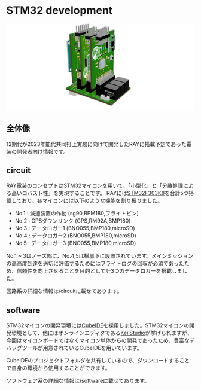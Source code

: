 # STM32 development

![RAY電装](/figures/RAY電装.png)

## 全体像
12期代が2023年能代共同打上実験に向けて開発したRAYに搭載予定であった電装の開発者向け情報です。

## circuit
RAY電装のコンセプトはSTM32マイコンを用いて、「小型化」と「分散処理による高いロバスト性」を実現することです。
RAYには[STM32F303K8](https://www.st.com/ja/microcontrollers-microprocessors/stm32f303k8.html)を合計5つ搭載しており、各マイコンには以下のような機能を割り振りました。
* No.1 : 減速装置の作動 (sg90,BPM180,フライトピン)
* No.2 : GPSダウンリンク (GPS,RM92A,BMP180)
* No.3 : データロガー1 (BNO055,BMP180,microSD)
* No.4 : データロガー2 (BNO055,BMP180,microSD)
* No.5 : データロガー3 (BNO055,BMP180,microSD)

No.1 ~ 3はノーズ部に、No.4,5は横扉下に設置されています。メインミッションの高高度到達を適切に評価するためにはフライトログの回収が必須であったため、信頼性を向上させることを目的として計3つのデータロガーを搭載しました。

回路系の詳細な情報は/circuitに載せてあります。

## software
STM32マイコンの開発環境には[CubeIDE](https://www.st.com/ja/development-tools/stm32cubeide.html)を採用しました。STM32マイコンの開発環境として、他にはオンラインエディタである[KeilStudio](https://studio.keil.arm.com/)が挙げられますが、今回はマイコンボードではなくマイコン単体からの開発であったため、豊富なデバッグツールが用意されているCubeIDEを用いています。  

CubeIDEのプロジェクトフォルダを共有しているので、ダウンロードすることで自身の環境から使用することができます。

ソフトウェア系の詳細な情報は/softwareに載せてあります。